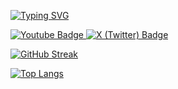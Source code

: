 [![Typing SVG](https://readme-typing-svg.demolab.com?font=Jetbrains+Mono&duration=3000&pause=1000&color=B044F7&random=false&width=435&lines=Mainly+using+CSharp+And+Rust;Trying+out+linux+mint)](https://git.io/typing-svg)

<a href="https://www.youtube.com/@realcontentgamer">
    <img src="https://img.shields.io/badge/YouTube-red?logo=youtube&logoColor=white" alt="Youtube Badge"/>
</a>
<a href="https://x.com/ContentTheGamer">
    <img src="https://img.shields.io/badge/X-black?logo=x&logoColor=white" alt="X (Twitter) Badge"/>
</a>


[![GitHub Streak](https://github-readme-streak-stats.herokuapp.com/?user=ContentGamer&theme=dark)](https://git.io/streak-stats)


[![Top Langs](https://github-readme-stats.vercel.app/api/top-langs?username=ContentGamer&theme=dark)](https://github.com/anuraghazra/github-readme-stats)

